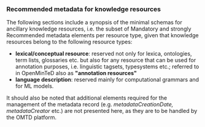 ### Recommended metadata for knowledge resources

The following sections include a synopsis of the minimal schemas  for ancillary knowledge resources, i.e. the subset of Mandatory and strongly Recommended metadata elements per resource type, given that knowledge resources belong to the following resource types:

* **lexical/conceptual resource**: reserved not only for lexica, ontologies, term lists, glossaries etc. but also for any resource that can be used for annotation purposes, i.e. linguistic tagsets, typesystems etc.; referred to in OpenMinTeD also as **"annotation resources"**
* **language description**: reserved mainly for computational grammars and for ML models.

It should also be noted that additional elements required for the management of the metadata record \(e.g. _metadataCreationDate, metadataCreator_ etc.\) are not presented here, as they are to be handled by the OMTD platform.

